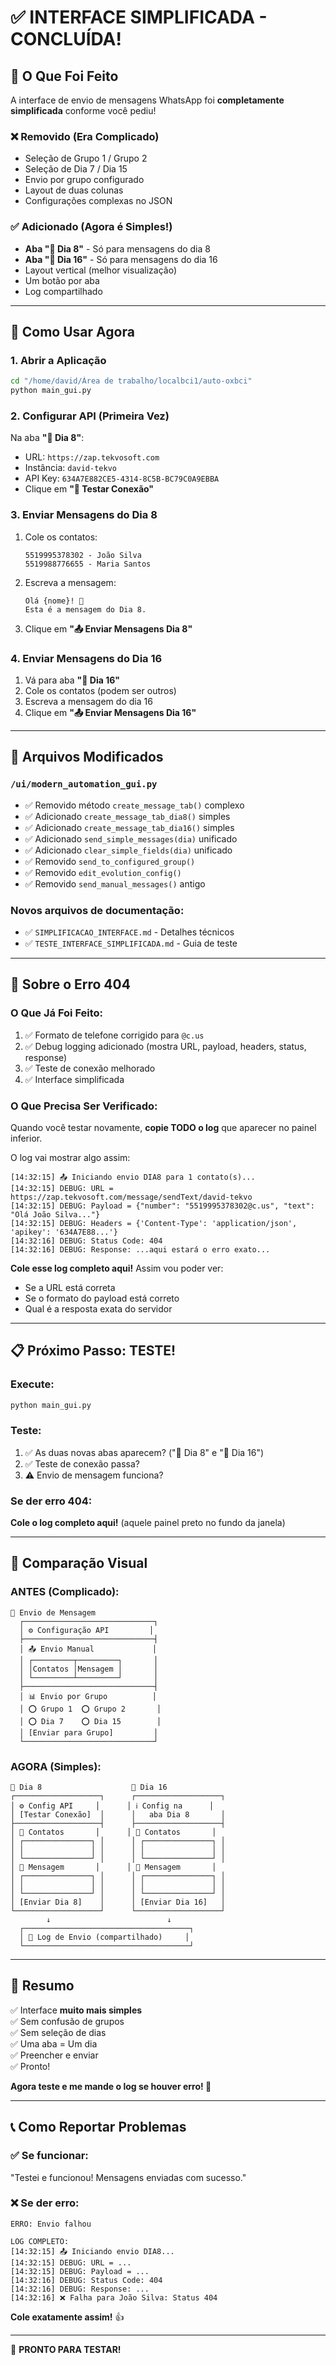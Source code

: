 # ✅ INTERFACE SIMPLIFICADA - CONCLUÍDA!

## 🎯 O Que Foi Feito

A interface de envio de mensagens WhatsApp foi **completamente simplificada** conforme você pediu!

### ❌ Removido (Era Complicado)
- Seleção de Grupo 1 / Grupo 2
- Seleção de Dia 7 / Dia 15  
- Envio por grupo configurado
- Layout de duas colunas
- Configurações complexas no JSON

### ✅ Adicionado (Agora é Simples!)
- **Aba "📱 Dia 8"** - Só para mensagens do dia 8
- **Aba "📱 Dia 16"** - Só para mensagens do dia 16
- Layout vertical (melhor visualização)
- Um botão por aba
- Log compartilhado

---

## 🚀 Como Usar Agora

### 1. Abrir a Aplicação
```bash
cd "/home/david/Área de trabalho/localbci1/auto-oxbci"
python main_gui.py
```

### 2. Configurar API (Primeira Vez)
Na aba **"📱 Dia 8"**:
- URL: `https://zap.tekvosoft.com`
- Instância: `david-tekvo`
- API Key: `634A7E882CE5-4314-8C5B-BC79C0A9EBBA`
- Clique em **"🧪 Testar Conexão"**

### 3. Enviar Mensagens do Dia 8
1. Cole os contatos:
   ```
   5519995378302 - João Silva
   5519988776655 - Maria Santos
   ```

2. Escreva a mensagem:
   ```
   Olá {nome}! 🎉
   Esta é a mensagem do Dia 8.
   ```

3. Clique em **"📤 Enviar Mensagens Dia 8"**

### 4. Enviar Mensagens do Dia 16
1. Vá para aba **"📱 Dia 16"**
2. Cole os contatos (podem ser outros)
3. Escreva a mensagem do dia 16
4. Clique em **"📤 Enviar Mensagens Dia 16"**

---

## 📁 Arquivos Modificados

### `/ui/modern_automation_gui.py`
- ✅ Removido método `create_message_tab()` complexo
- ✅ Adicionado `create_message_tab_dia8()` simples
- ✅ Adicionado `create_message_tab_dia16()` simples
- ✅ Adicionado `send_simple_messages(dia)` unificado
- ✅ Adicionado `clear_simple_fields(dia)` unificado
- ✅ Removido `send_to_configured_group()`
- ✅ Removido `edit_evolution_config()`
- ✅ Removido `send_manual_messages()` antigo

### Novos arquivos de documentação:
- ✅ `SIMPLIFICACAO_INTERFACE.md` - Detalhes técnicos
- ✅ `TESTE_INTERFACE_SIMPLIFICADA.md` - Guia de teste

---

## 🐛 Sobre o Erro 404

### O Que Já Foi Feito:
1. ✅ Formato de telefone corrigido para `@c.us`
2. ✅ Debug logging adicionado (mostra URL, payload, headers, status, response)
3. ✅ Teste de conexão melhorado
4. ✅ Interface simplificada

### O Que Precisa Ser Verificado:
Quando você testar novamente, **copie TODO o log** que aparecer no painel inferior.

O log vai mostrar algo assim:
```
[14:32:15] 📤 Iniciando envio DIA8 para 1 contato(s)...
[14:32:15] DEBUG: URL = https://zap.tekvosoft.com/message/sendText/david-tekvo
[14:32:15] DEBUG: Payload = {"number": "5519995378302@c.us", "text": "Olá João Silva..."}
[14:32:15] DEBUG: Headers = {'Content-Type': 'application/json', 'apikey': '634A7E88...'}
[14:32:16] DEBUG: Status Code: 404
[14:32:16] DEBUG: Response: ...aqui estará o erro exato...
```

**Cole esse log completo aqui!** Assim vou poder ver:
- Se a URL está correta
- Se o formato do payload está correto
- Qual é a resposta exata do servidor

---

## 📋 Próximo Passo: TESTE!

### Execute:
```bash
python main_gui.py
```

### Teste:
1. ✅ As duas novas abas aparecem? ("📱 Dia 8" e "📱 Dia 16")
2. ✅ Teste de conexão passa?
3. ⚠️ Envio de mensagem funciona?

### Se der erro 404:
**Cole o log completo aqui!** (aquele painel preto no fundo da janela)

---

## 🎨 Comparação Visual

### ANTES (Complicado):
```
📱 Envio de Mensagem
  ┌─────────────────────────────┐
  │ ⚙️ Configuração API         │
  ├─────────────────────────────┤
  │ 📤 Envio Manual             │
  │ ┌─────────┬─────────┐       │
  │ │Contatos │Mensagem │       │
  │ └─────────┴─────────┘       │
  ├─────────────────────────────┤
  │ 📊 Envio por Grupo          │
  │ ⭕ Grupo 1  ⭕ Grupo 2       │
  │ ⭕ Dia 7    ⭕ Dia 15        │
  │ [Enviar para Grupo]         │
  └─────────────────────────────┘
```

### AGORA (Simples):
```
📱 Dia 8                    📱 Dia 16
┌───────────────────┐      ┌───────────────────┐
│ ⚙️ Config API     │      │ ℹ️ Config na      │
│ [Testar Conexão]  │      │   aba Dia 8       │
├───────────────────┤      ├───────────────────┤
│ 👥 Contatos       │      │ 👥 Contatos       │
│ ┌───────────────┐ │      │ ┌───────────────┐ │
│ │               │ │      │ │               │ │
│ └───────────────┘ │      │ └───────────────┘ │
│ 💬 Mensagem       │      │ 💬 Mensagem       │
│ ┌───────────────┐ │      │ ┌───────────────┐ │
│ │               │ │      │ │               │ │
│ └───────────────┘ │      │ └───────────────┘ │
│ [Enviar Dia 8]    │      │ [Enviar Dia 16]   │
└───────────────────┘      └───────────────────┘
        ↓                          ↓
  ┌─────────────────────────────────────┐
  │ 📝 Log de Envio (compartilhado)     │
  └─────────────────────────────────────┘
```

---

## 🎉 Resumo

✅ Interface **muito mais simples**  
✅ Sem confusão de grupos  
✅ Sem seleção de dias  
✅ Uma aba = Um dia  
✅ Preencher e enviar  
✅ Pronto!

**Agora teste e me mande o log se houver erro! 🚀**

---

## 📞 Como Reportar Problemas

### ✅ Se funcionar:
"Testei e funcionou! Mensagens enviadas com sucesso."

### ❌ Se der erro:
```
ERRO: Envio falhou

LOG COMPLETO:
[14:32:15] 📤 Iniciando envio DIA8...
[14:32:15] DEBUG: URL = ...
[14:32:15] DEBUG: Payload = ...
[14:32:16] DEBUG: Status Code: 404
[14:32:16] DEBUG: Response: ...
[14:32:16] ❌ Falha para João Silva: Status 404
```

**Cole exatamente assim!** 👍

---

🚀 **PRONTO PARA TESTAR!**
